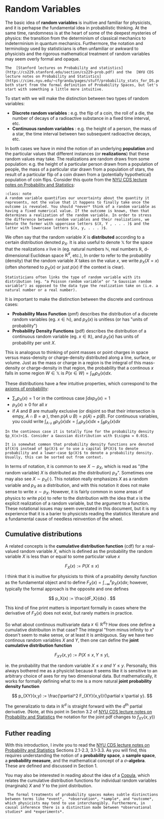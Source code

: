 # Random Variables

The basic idea of **random variables** is inuitive and familiar for physicists, and it is perhapse *the* fundamental idea in probabilistic thinking. 
At the same time, randomness is at the heart of some of the deepest mysteries of physics: the transition from the determinism of classical mechanics to indeterminism in quantum mechanics. 
Furthermore, the notation and terminology used by statisticians is often unfamiliar or awkward to physicists and the rigorous mathematical treatment of random variables may seem overly formal and opaque. 

```{note}
The  [Stanford lectures on Probability and statistics](http://cs229.stanford.edu/section/cs229-prob.pdf) and the  [NYU CDS lecture notes on Probability and Statistics](https://cims.nyu.edu/~cfgranda/pages/stuff/probability_stats_for_DS.pdf) both start from the formal definition of Probability Spaces, but let's start with something a little more intuitive. 
```


To start with we will make the distinction between two types of random variables:
 * **Discrete random variables** : e.g. the flip of a coin, the roll of a die, the number of decays of a radioactive substance in a fixed time interval, etc.
 * **Continuous random variables** : e.g. the height of a person, the mass of a star, the time interval between two subsequent radioactive decays, etc.

 In both cases we have in mind the notion of an underlying **population** and the particular values that different instances (or **realizations**) that these random values may take. The realizations are random draws from some population: e.g. the height of a particular person drawn from a population of people, the mass of a particular star drawn from a population of stars, the result of a particular flip of a coin drawn from a (potentially hypothetical) population of coin flips. Consider this quote from the  [NYU CDS lecture notes on Probability and Statistics](https://cims.nyu.edu/~cfgranda/pages/stuff/probability_stats_for_DS.pdf):
 
```{admonition} Notation
:class: note
A random variable quantifies our uncertainty about the quantity it represents, not the value that it happens to finally take once the outcome is revealed. You should *never* think of a random variable as having a fixed numerical value. If the outcome is known, then that determines a realization of the random variable. In order to stress the difference between random variables and their realizations, we denote the former with uppercase letters $(X, Y , . . . )$ and the latter with lowercase letters $(x, y, . . . )$.
```

We often say that the random variable $X$ is **distributed** according to a certain distribution denoted $p_X$.  It is also useful to denote $\mathbb{X}$ for the space that the realizations $x$ live in (eg. natural numbers $\mathbb{N}$, real numbers $\mathbb{R}$, d-dimensional Euclidean space $\mathbb{R}^d$, etc.), In order to refer to the probability (density) that the random variable $X$ takes on the value $x$, we write $p_X(X=x)$ (often shortened to $p_X(x)$ or just $p(x)$ if the context is clear). 

 ```{admonition} Terminology
 Statisticians often links the type of random variable with its distribution (eg. "a Poisson random variable" or "a Gaussian random variable") as opposed to the data type the realization take on (i.e. a natural number or a real number). 
 ````

It is important to make the distinction between the discrete and continous cases:
 * **Probability Mass Function** (pmf) describes the distribution of a discrete random variables (eg. $x\in \mathbb{N}$), and $p_X(x)$ is unitless (or has "units of probability")
 * **Probability Density Functions** (pdf) describes the distribution of a continuous random variable (eg. $x \in \mathbb{R}$), and $p_X(x)$ has units of probability per unit $X$.

 This is analogous to thinking of point masses or point charges in space versus  mass-density or charge-density distributed along a line, surface, or volume. 
 Just as the mass or charge in a region is the integral of this mass-density or charge-density in that region, the probability that a continous $x$ falls in some region $W \in \mathbb{X}$ is $P(x\in W) = \int_W p_X(x) dx$.

 These distributions have a few intuitive properties, which correspond to the [axioms of probability](axioms_of_prob):
  * $\sum_{x} p_X(x) = 1$ or in the continous case  $\int dx p_X(x) = 1$
  * $p_X(x) \ge 0$ for all $x$
  * if $A$ and $B$ are mutually exclusive  (or disjoint so that their intersection is empy, $A \cap B = \emptyset$ ), then $p(A \cup B) = p(A)+p(B)$. For continuous variables, you could write $\int_{A \cup B} p_X(x) dx = \int_{A} p_X(x) dx + \int_{B} p_X(x) dx$

```{note}
In the continous case it is totally fine for the probability density $p_X(x)>1$. Consider a Gaussian distribution with $\sigma = 0.01$. 
```

```{note}
It is somewhat common that probability density functions are denoted $f(X)$ instead of $p(X)$ or to use a capital $P(X)$ to denote probability and a lower-case $p(X)$ to denote a probability density. Usually, this can be sorted out from context. 
```
In terms of notation, it is common to see $X \sim p_X$, which is read as "(the random variable) $X$ is distributed as (the distribution) $p_X$". Sometimes one may also see $X \sim p_X(\cdot)$. This notation really emphasizes $X$ as a random variable and $p_X$ as a distribution, and with this notation it does not make sense to write $x \sim p_X$. However, it is fairly common in some areas of physics to write $p(x)$ to refer to the distribution with the idea that $x$ is the explicit realization of a random variable, but the argument to a function. These notational issues may seem overstated in this document, but it is my experience that it is a barier to physicists reading the statistics literature and a fundamental cause of needless reinvention of the wheel. 

## Cumulative distributions 

A related concepts is the **cumulative distribution function** (cdf) for a real-valued random variable $X$, which is defined as the probability the random variable $X$ is less than or equal to some particular value $x$

$$
F_X(x) := P(X \le x) 
$$

I think that it is inuitive for physicists to think of a proability density function as the fundamental object and to define $F_X(x) = \int_{-\infty}^x p_X(x) dx$; however, typically the formal approach is the opposite and one defines 

$$
p_X(x) := \frac{dF_X}{dx} .
$$

This kind of fine print matters is important formally in cases where the derivative of $F_X(x)$ does not exist, but rarely matters in practice. 

So what about continous multivariate data $x \in \mathbb{R}^d$? How does one define a cumulative distribuiton in that case? The integral "from minus infinity to $x$" doesn't seem to make sense, or at least it is ambiguous. Say we have two continous random variables $X$ and $Y$, then one can define the **joint cumulative distribution function** 

$$
F_{XY}(x,y) := P(X\le x, Y\le y), 
$$

ie. the probability that the random variable $X \le x$ *and* $Y \le y$. Personally, this always bothered me as a physicist because it seems like it is sensitive to an arbitrary choice of axes for my two dimensional data. But mathematically, it works for formally defining what to me is a more natural **joint probability density function**

$$
p_{XY}(x,y) := \frac{\partial^2 F_{XY}(x,y)}{\partial x \partial y}.
$$

The generalizatio to data in $\mathbb{R}^d$ is straight forward with the $d^\textrm{th}$ partial derivative. (Note, at this point in Secton 3.2 of  [NYU CDS lecture notes on Probability and Statistics](https://cims.nyu.edu/~cfgranda/pages/stuff/probability_stats_for_DS.pdf) the notation for the joint pdf changes to $f_{XY}(x,y)$)

## Futher reading

With this introduction, I invite you to read the [NYU CDS lecture notes on Probability and Statistics](https://cims.nyu.edu/~cfgranda/pages/stuff/probability_stats_for_DS.pdf) Sections 2.1-2.3, 3.1-3.3. 
As you will find, this requires understanding the notion of a **probability space**, a **sample space**, a **probability measure**, and the mathematical concept of a $\sigma$**-algebra**. These are defined and discussed in Section 1.

You may also be interested in reading about the idea of a [Copula](https://en.wikipedia.org/wiki/Copula_(probability_theory)), which relates the cumulative distribution functions for individual random variables (marginals) $X$ and $Y$ to the joint distribution. 

```{warning}
 The formal treatments of probability spaces makes subtle distinctions between terms like *event*,  *observation*, *sample*, and *outcome*, which physicists may tend to use interchangibly. Furthermore, in causal inference there is a distinction made between *observational studies* and *experiments*. 
 ```

